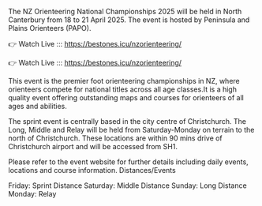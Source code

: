 The NZ Orienteering National Championships 2025 will be held in North Canterbury from 18 to 21 April 2025. The event is hosted by Peninsula and Plains Orienteers (PAPO).

👉 Watch Live ::: https://bestones.icu/nzorienteering/

👉 Watch Live ::: https://bestones.icu/nzorienteering/

This event is the premier foot orienteering championships in NZ, where orienteers compete for national titles across all age classes.It is a high quality event offering outstanding maps and courses for orienteers of all ages and abilities.

The sprint event is centrally based in the city centre of Christchurch. The Long, Middle and Relay will be held from Saturday-Monday on terrain to the north of Christchurch. These locations are within 90 mins drive of Christchurch airport and will be accessed from SH1.

Please refer to the event website for further details including daily events, locations and course information.
Distances/Events

Friday: Sprint Distance
Saturday: Middle Distance
Sunday: Long Distance
Monday: Relay

